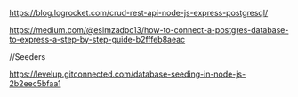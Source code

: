https://blog.logrocket.com/crud-rest-api-node-js-express-postgresql/

https://medium.com/@eslmzadpc13/how-to-connect-a-postgres-database-to-express-a-step-by-step-guide-b2fffeb8aeac

//Seeders

https://levelup.gitconnected.com/database-seeding-in-node-js-2b2eec5bfaa1